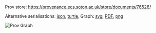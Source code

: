 
Prov store: https://provenance.ecs.soton.ac.uk/store/documents/76526/
	
Alternative serialisations: [json](https://provenance.ecs.soton.ac.uk/store/documents/76526.json), [turtle](https://provenance.ecs.soton.ac.uk/store/documents/76526.ttl), 
Graph: [svg](https://provenance.ecs.soton.ac.uk/store/documents/76526.svg), [PDF](https://provenance.ecs.soton.ac.uk/store/documents/76526.pdf), [png](https://provenance.ecs.soton.ac.uk/store/documents/76526.png)

![Prov Graph](https://provenance.ecs.soton.ac.uk/store/documents/76526.png)

		
